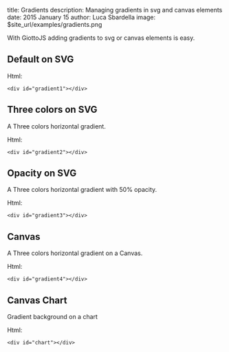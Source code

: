title: Gradients
description: Managing gradients in svg and canvas elements
date: 2015 January 15
author: Luca Sbardella
image: $site_url/examples/gradients.png


With GiottoJS adding gradients to svg or canvas elements is easy.

## Default on SVG

<div id="gradient1"></div>

Html:

    <div id="gradient1"></div>


## Three colors on SVG

A Three colors horizontal gradient.

<div id="gradient2"></div>


Html:

    <div id="gradient2"></div>

## Opacity on SVG

A Three colors horizontal gradient with 50% opacity.

<div id="gradient3"></div>


Html:

    <div id="gradient3"></div>

## Canvas

A Three colors horizontal gradient on a Canvas.

<div id="gradient4"></div>


Html:

    <div id="gradient4"></div>


## Canvas Chart

Gradient background on a chart

<div id="chart"></div>


Html:

    <div id="chart"></div>
